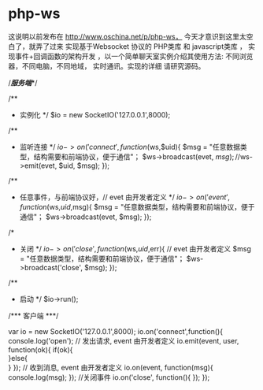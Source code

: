 # php-ws
这说明以前发布在 http://www.oschina.net/p/php-ws， 今天才意识到这里太空白了，就弄了过来
实现基于Websocket 协议的 PHP类库 和 javascript类库 ， 实现事件+回调函数的架构开发
，以一个简单聊天室实例介绍其使用方法: 不同浏览器，不同电脑，不同地域， 实时通讯。实现的详细 请研究源码。

/***服务端****/

/**
 * 实例化
 */
$io = new SocketIO('127.0.0.1',8000);

/**
 * 监听连接
 */
$io->on('connect',function($ws,$uid){
$msg = "任意数据类型，结构需要和前端协议，便于通信"；
    $ws->broadcast(evet, $msg);
    //$ws->emit(evet, $uid, $msg);
});


/**
 * 任意事件，与前端协议好，// evet 由开发者定义
 */
$io->on('event',function($ws,$uid,$msg){
    $msg = "任意数据类型，结构需要和前端协议，便于通信"；
    $ws->broadcast(evet, $msg); 
});


/*
* 关闭
*/
$io->on('close',function($ws,$uid,$err){
    // evet 由开发者定义
    $msg = "任意数据类型，结构需要和前端协议，便于通信"；
    $ws->broadcast('close', $msg);
});


/**
 * 启动
 */
$io->run();
 

/*** 客户端 ***/

var io = new SocketIO('127.0.0.1',8000);
io.on('connect',function(){
     console.log('open');
     // 发出请求, event 由开发者定义
     io.emit(event, user, function(ok){
          if(ok){             
          }else{                
          }
     });
     // 收到消息, event 由开发者定义
     io.on(event, function(msg){             
          console.log(msg);
     }); 
     //关闭事件
 io.on('close', function(){
});
});




